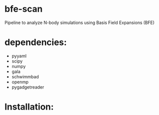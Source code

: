# bfe-scan
Pipeline to analyze N-body simulations using Basis Field Expansions (BFE)

# dependencies:

  - pyyaml
  - scipy
  - numpy
  - gala
  - schwimmbad
  - openmp
  - pygadgetreader


# Installation:
